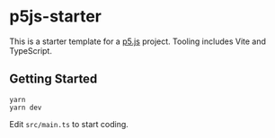 # p5js-starter

This is a starter template for a [p5.js](https://p5js.org/) project. Tooling includes Vite and TypeScript.

## Getting Started

    yarn
    yarn dev

Edit `src/main.ts` to start coding.

